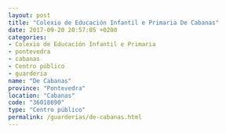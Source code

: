 ```yaml
---
layout: post
title: "Colexio de Educación Infantil e Primaria De Cabanas"
date: 2017-09-20 20:57:05 +0200
categories:
- Colexio de Educación Infantil e Primaria
- pontevedra
- cabanas
- Centro público
- guarderia
name: "De Cabanas"
province: "Pontevedra"
location: "Cabanas"
code: "36018690"
type: "Centro público"
permalink: /guarderias/de-cabanas.html
---
```

